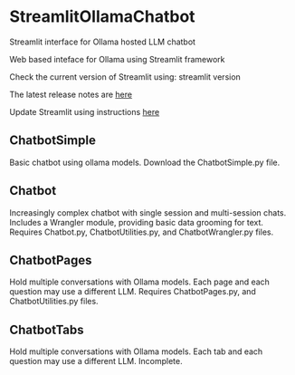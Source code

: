 # StreamlitOllamaChatbot

Streamlit interface for Ollama hosted LLM chatbot

Web based inteface for Ollama using Streamlit framework

Check the current version of Streamlit using: streamlit version

The latest release notes are [here](https://docs.streamlit.io/develop/quick-reference/release-notes)

Update Streamlit using instructions [here](https://docs.streamlit.io/knowledge-base/using-streamlit/how-upgrade-latest-version-streamlit)

## ChatbotSimple

Basic chatbot using ollama models. Download the ChatbotSimple.py file.

## Chatbot

Increasingly complex chatbot with single session and multi-session chats. Includes a Wrangler module, providing basic data grooming for text. Requires Chatbot.py, ChatbotUtilities.py, and ChatbotWrangler.py files.

## ChatbotPages

Hold multiple conversations with Ollama models. Each page and each question may use a different LLM. Requires ChatbotPages.py, and ChatbotUtilities.py files.

## ChatbotTabs

Hold multiple conversations with Ollama models. Each tab and each question may use a different LLM. Incomplete.
